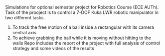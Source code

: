 Simulations for optional semester project for Robotics Course (ECE AUTh).
Task of the prooject is to control a 7-DOF Kuka LWR robotic 
manipulator in two different tasks.
1. To track the free motion of a ball inside a rectangular with its camera central axis 
2. To achieve grabbing the ball while it is moving without hitting to the walls
Repo includes the report of the project with  full analysis of control strategy and some videos of the results
